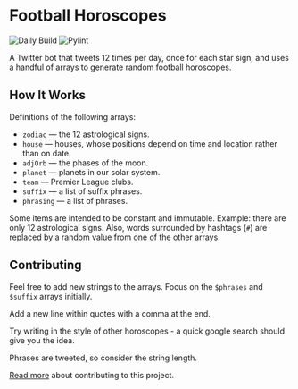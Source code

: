 # Football Horoscopes

![Daily Build](https://github.com/MatBenfield/bot_football_horoscopes/workflows/Daily%20Build/badge.svg) ![Pylint](https://github.com/MatBenfield/bot_football_horoscopes/workflows/Pylint/badge.svg)

A Twitter bot that tweets 12 times per day, once for each star sign, and uses a handful of arrays to generate random football horoscopes.

## How It Works

 Definitions of the following arrays:

* `zodiac` — the 12 astrological signs.
* `house` —  houses, whose positions depend on time and location rather than on date.
* `adjOrb` — the phases of the moon.
* `planet` — planets in our solar system.
* `team` — Premier League clubs.
* `suffix` — a list of suffix phrases.
* `phrasing` — a list of phrases.

Some items are intended to be constant and immutable. Example: there are only 12 astrological signs. Also, words surrounded by hashtags (`#`) are replaced by a random value from one of the other arrays.

## Contributing

Feel free to add new strings to the arrays. Focus on the `$phrases` and `$suffix` arrays initially.

Add a new line within quotes with a comma at the end.

Try writing in the style of other horoscopes - a quick google search should give you the idea.

Phrases are tweeted, so consider the string length.

[Read more](CONTRIBUTING.MD) about contributing to this project.

